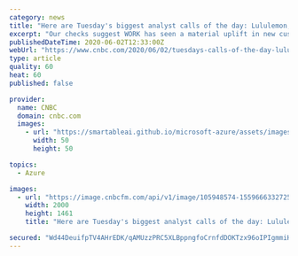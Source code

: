 ```yaml
---
category: news
title: "Here are Tuesday's biggest analyst calls of the day: Lululemon, Microsoft, Goldman Sachs & more"
excerpt: "Our checks suggest WORK has seen a material uplift in new customer generation & expansion activity, and against a conservative guide, we think a more robust beat & raise will buck recent trends and demonstrate acceleration in market adoption and help drive a re-rate in the stock."
publishedDateTime: 2020-06-02T12:33:00Z
webUrl: "https://www.cnbc.com/2020/06/02/tuesdays-calls-of-the-day-lululemon-microsoft-goldman-sachs-more.html"
type: article
quality: 60
heat: 60
published: false

provider:
  name: CNBC
  domain: cnbc.com
  images:
    - url: "https://smartableai.github.io/microsoft-azure/assets/images/organizations/cnbc.com-50x50.jpg"
      width: 50
      height: 50

topics:
  - Azure

images:
  - url: "https://image.cnbcfm.com/api/v1/image/105948574-1559666332725goldmansachssign.jpg?v=1579008639"
    width: 2000
    height: 1461
    title: "Here are Tuesday's biggest analyst calls of the day: Lululemon, Microsoft, Goldman Sachs & more"

secured: "Wd44DeuifpTV4AHrEDK/qAMUzzPRC5XLBppngfoCrnfdDOKTzx96oIPIgmmiHxrmzUheDkrZWZy7lZ9Q038GKMxHgDCsK/kRRMu9DWWICpnuZh/e7qQixzN3N41mWo9/9be5FK4WxnNSybOaPtE1wS/NCu2t0KZYElXxEdnBCuri9txcSgS+MFqcLhDe6Av8rFxQDRX71n6zkMdpiF5iGNA9b2bPfWeZuCSsNmmaYbiTlvs+ctPvZTZw3idxRJOuy1KE5mb26kP8sVz6UtAMP3DJPfOj86dWBSjVzYoAcfhTFai8QI7i6eVBtpAS5YVcRe3Z9UcDThMxNrSjft7B2KQ98XkfyJIcUabK+qth6M7l6rhbr4bxcIfk3zdt3Uhxb1shY0Yva+5TO1ag7w9sUr3liQmpO2uwgx80ZuIqkhz9nQEFyXIdfFnbO+ccN4rrHmxjuufbXstuUFKqr2KvpRXN2fkDy1AvJ6T0vd4zxN4=;WQRWtNIg+y/E8UutkrQsoA=="
---
```



